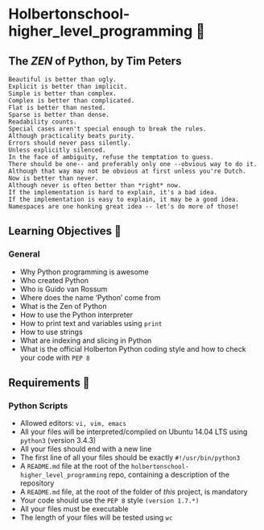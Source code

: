 # Holbertonschool-higher_level_programming :snake:

## The **_ZEN_** of Python, by Tim Peters
```
Beautiful is better than ugly.
Explicit is better than implicit.
Simple is better than complex.
Complex is better than complicated.
Flat is better than nested.
Sparse is better than dense.
Readability counts.
Special cases aren't special enough to break the rules.
Although practicality beats purity.
Errors should never pass silently.
Unless explicitly silenced.
In the face of ambiguity, refuse the temptation to guess.
There should be one-- and preferably only one --obvious way to do it.
Although that way may not be obvious at first unless you're Dutch.
Now is better than never.
Although never is often better than *right* now.
If the implementation is hard to explain, it's a bad idea.
If the implementation is easy to explain, it may be a good idea.
Namespaces are one honking great idea -- let's do more of those!
```
## Learning Objectives :bookmark_tabs:
### General
* Why Python programming is awesome
* Who created Python
* Who is Guido van Rossum
* Where does the name ‘Python’ come from
* What is the Zen of Python
* How to use the Python interpreter
* How to print text and variables using ``` print ```
* How to use strings
* What are indexing and slicing in Python
* What is the official Holberton Python coding style and how to check your code with ``` PEP 8 ```

## Requirements :bookmark:
### Python Scripts
* Allowed editors: ``` vi, vim, emacs ```
* All your files will be interpreted/compiled on Ubuntu 14.04 LTS using ``` python3 ``` (version 3.4.3)
* All your files should end with a new line
* The first line of all your files should be exactly ``` #!/usr/bin/python3 ```
* A ``` README.md ``` file at the root of the ``` holbertonschool-higher_level_programming ``` repo, containing a description of the repository
* A ``` README.md ``` file, at the root of the folder of _this_ project, is mandatory
* Your code should use the ``` PEP 8 ``` style ``` (version 1.7.*) ```
* All your files must be executable
* The length of your files will be tested using ``` wc ```

